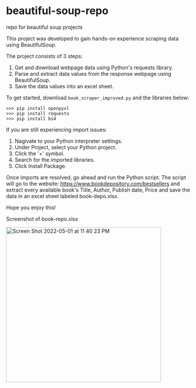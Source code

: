 # beautiful-soup-repo
repo for beautiful soup projects

This project was developed to gain hands-on experience scraping data using BeautifulSoup.

The project consists of 3 steps:
1. Get and download webpage data using Python's requests library.
2. Parse and extract data values from the response webpage using BeautifulSoup.
3. Save the data values into an excel sheet.

To get started, download `book_scraper_improved.py` and the libraries below:

```
>>> pip install openpyxl
>>> pip install requests
>>> pip install bs4
```
If you are still experiencing import issues:
1. Nagivate to your Python interpreter settings.
2. Under Project, select your Python project.
3. Click the '+' symbol.
4. Search for the imported libraries.
5. Click Install Package.

Once imports are resolved, go ahead and run the Python script.
The script will go to the website: https://www.bookdepository.com/bestsellers
and extract every available book's Title, Author, Publish date, Price and
save the data in an excel sheet labeled book-depo.xlsx.

Hope you enjoy this!



Screenshot of book-repo.xlsx

<img width="422" alt="Screen Shot 2022-05-01 at 11 40 23 PM" src="https://user-images.githubusercontent.com/6599619/166194473-53bad70d-49cc-459d-a722-4eb000b756d1.png">
